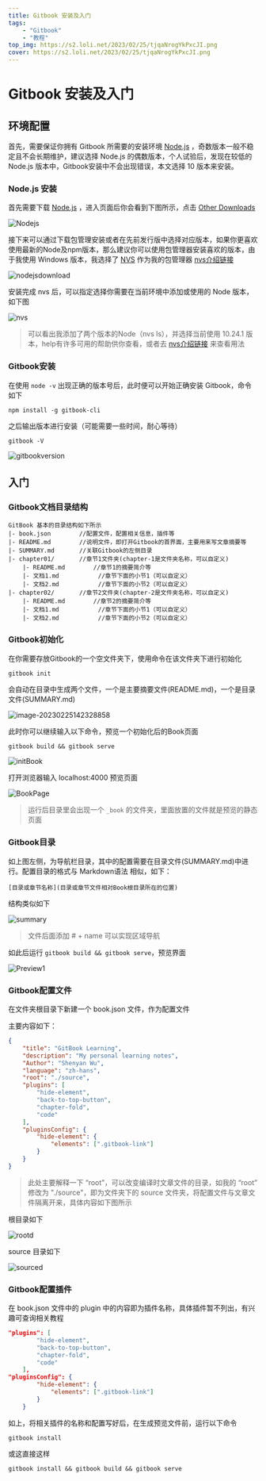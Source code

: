 ```yaml
---
title: Gitbook 安装及入门
tags: 
	- "Gitbook"
	- "教程"
top_img: https://s2.loli.net/2023/02/25/tjqaNrogYkPxcJI.png
cover: https://s2.loli.net/2023/02/25/tjqaNrogYkPxcJI.png
---
```

# Gitbook 安装及入门

## 环境配置

首先，需要保证你拥有 Gitbook 所需要的安装环境 [Node.js](https://nodejs.org/en/) ，奇数版本一般不稳定且不会长期维护，建议选择 Node.js 的偶数版本，个人试验后，发现在较低的 Node.js 版本中，Gitbook安装中不会出现错误，本文选择 10 版本来安装。

### Node.js 安装

首先需要下载  [Node.js](https://nodejs.org/en/) ，进入页面后你会看到下图所示，点击 [Other Downloads](https://nodejs.org/en/download/)

![Nodejs](https://s2.loli.net/2023/02/25/sEwaldkZcKo1e7T.png)

接下来可以通过下载包管理安装或者在先前发行版中选择对应版本，如果你更喜欢使用最新的Node及npm版本，那么建议你可以使用包管理器安装喜欢的版本，由于我使用 Windows 版本，我选择了 [NVS](https://github.com/jasongin/nvs/releases) 作为我的包管理器    [nvs介绍链接](https://nodejs.org/en/download/package-manager/#nvs)

![nodejsdownload](https://s2.loli.net/2023/02/25/BSKTLE9e1kACzVW.png)

安装完成 nvs 后，可以指定选择你需要在当前环境中添加或使用的 Node 版本，如下图

![nvs](https://s2.loli.net/2023/02/25/mtbP1IuxowFWrfE.png)

> 可以看出我添加了两个版本的Node（nvs ls），并选择当前使用 10.24.1 版本，help有许多可用的帮助供你查看，或者去 [nvs介绍链接](https://nodejs.org/en/download/package-manager/#nvs) 来查看用法

### Gitbook安装 

在使用 `node -v` 出现正确的版本号后，此时便可以开始正确安装 Gitbook，命令如下

```shell
npm install -g gitbook-cli
```

之后输出版本进行安装（可能需要一些时间，耐心等待）

```shell
gitbook -V
```

![gitbookversion](https://s2.loli.net/2023/02/25/P4WVrsDzQZbBdGR.png)

## 入门

### Gitbook文档目录结构

```plaintext
GitBook 基本的目录结构如下所示
|- book.json		//配置文件，配置相关信息，插件等
|- README.md		//说明文件，即打开Gitbook的首界面，主要用来写文章摘要等
|- SUMMARY.md		//关联Gitbook的左侧目录
|- chapter01/		//章节1文件夹(chapter-1是文件夹名称，可以自定义)
	|- README.md	    //章节1的摘要简介等
 	|- 文档1.md			//章节下面的小节1（可以自定义）
    |- 文档2.md			//章节下面的小节2（可以自定义）
|- chapter02/		//章节2文件夹(chapter-2是文件夹名称，可以自定义)
	|- README.md	    //章节2的摘要简介等
 	|- 文档1.md			//章节下面的小节1（可以自定义）
    |- 文档2.md			//章节下面的小节2（可以自定义）
```

### Gitbook初始化

在你需要存放Gitbook的一个空文件夹下，使用命令在该文件夹下进行初始化

```javascript
gitbook init
```

会自动在目录中生成两个文件，一个是主要摘要文件(README.md)，一个是目录文件(SUMMARY.md)

![image-20230225142328858](https://s2.loli.net/2023/02/25/FBCru8TL1bzM3pw.png)

此时你可以继续输入以下命令，预览一个初始化后的Book页面

```shell
gitbook build && gitbook serve
```

![initBook](https://s2.loli.net/2023/02/25/5jn7XudcLqsRJ3r.png)

打开浏览器输入 localhost:4000 预览页面

![BookPage](https://s2.loli.net/2023/02/25/ypfh3ob4BCmP7gG.png)

> 运行后目录里会出现一个 `_book` 的文件夹，里面放置的文件就是预览的静态页面

### Gitbook目录

如上图左侧，为导航栏目录，其中的配置需要在目录文件(SUMMARY.md)中进行。配置目录的格式与 Markdown语法 相似，如下：

```text
[目录或章节名称](目录或章节文件相对Book根目录所在的位置)
```

结构类似如下

![summary](C:\Users\offic\AppData\Roaming\Typora\typora-user-images\image-20230225144714063.png)

> 文件后面添加 # + name 可以实现区域导航

如此后运行 `gitbook build && gitbook serve`，预览界面

![Preview1](https://s2.loli.net/2023/02/25/yXOgruUJlfCnhTF.gif)

### Gitbook配置文件

在文件夹根目录下新建一个 book.json 文件，作为配置文件

主要内容如下：

```json
{
    "title": "GitBook Learning",
    "description": "My personal learning notes",
    "Author": "Shenyan Wu",
    "language": "zh-hans",
    "root": "./source",
    "plugins": [
        "hide-element",
        "back-to-top-button",
        "chapter-fold",
        "code"
    ],
    "pluginsConfig": {
        "hide-element": {
            "elements": [".gitbook-link"]
        }
    }
}
```

> 此处主要解释一下 “root”，可以改变编译时文章文件的目录，如我的 “root” 修改为 "./source"，即为文件夹下的 source 文件夹，将配置文件与文章文件隔离开来，具体内容如下图所示

根目录如下

![rootd](https://s2.loli.net/2023/02/25/AGZPxLRqVUuivcO.png)

source 目录如下

![sourced](https://s2.loli.net/2023/02/25/TSBtMIfbLrJDke9.png)

### Gitbook配置插件

在 book.json 文件中的 plugin 中的内容即为插件名称，具体插件暂不列出，有兴趣可查询相关教程

```json
"plugins": [
        "hide-element",
        "back-to-top-button",
        "chapter-fold",
        "code"
    ],
"pluginsConfig": {
        "hide-element": {
            "elements": [".gitbook-link"]
        }
    }
```

如上，将相关插件的名称和配置写好后，在生成预览文件前，运行以下命令

```shell
gitbook install
```

或这直接这样

```shell
gitbook install && gitbook build && gitbook serve
```

